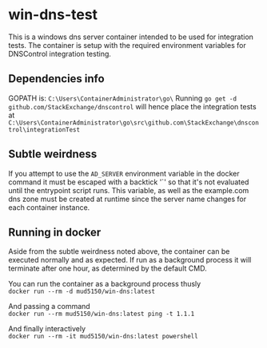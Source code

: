 # win-dns-test
This is a windows dns server container intended to be used for integration tests. The container is setup with the required environment variables for DNSControl integration testing. 

## Dependencies info
GOPATH is: `C:\Users\ContainerAdministrator\go\`
Running `go get -d github.com/StackExchange/dnscontrol` will hence place the integration tests at 
`C:\Users\ContainerAdministrator\go\src\github.com\StackExchange\dnscontrol\integrationTest`

## Subtle weirdness
If you attempt to use the `AD_SERVER` environment variable in the docker command it must be escaped with a backtick '`' 
so that it's not evaluated until the entrypoint script runs. This variable, as well as the example.com dns zone 
must be created at runtime since the server name changes for each container instance. 

## Running in docker
Aside from the subtle weirdness noted above, the container can be executed normally and as expected.  If run as a background process it will terminate after one hour, as determined by the default CMD. 

You can run the container as a background process thusly  
```docker run --rm -d mud5150/win-dns:latest```

And passing a command   
```docker run --rm mud5150/win-dns:latest ping -t 1.1.1```

And finally interactively  
```docker run --rm -it mud5150/win-dns:latest powershell```